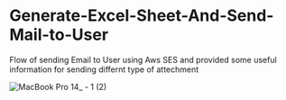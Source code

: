 # Generate-Excel-Sheet-And-Send-Mail-to-User

Flow of sending Email to User using Aws SES and provided some useful information for sending differnt type of attechment 


![MacBook Pro 14_ - 1 (2)](https://user-images.githubusercontent.com/56381887/157390112-e476cb34-cec1-4070-a198-81b26adf82c8.png)
